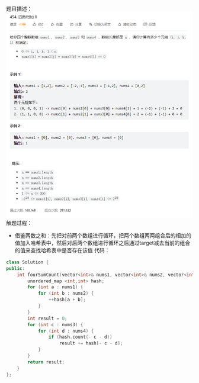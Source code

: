 题目描述：  
![image](/basical/array/image/image15.png)  
解题过程：  
* 借鉴两数之和：先把对前两个数组进行循环，把两个数组两两组合后的相加的值加入哈希表中，然后对后两个数组进行循环之后通过target减去当前的组合的值来查找哈希表中是否存在该值 
代码：  
```cpp
class Solution {
public:
    int fourSumCount(vector<int>& nums1, vector<int>& nums2, vector<int>& nums3, vector<int>& nums4) {
        unordered_map <int,int> hash;
        for (int a : nums1) {
            for (int b : nums2) {
                ++hash[a + b];
            }
        }
        int result = 0;
        for (int c : nums3) {
            for (int d : nums4) {
                if (hash.count(- c - d))
                    result += hash[- c - d];
            }
        }
        return result;
    }
};
```